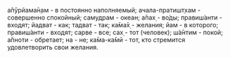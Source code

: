 а̄пӯрйама̄н̣ам - в постоянно наполняемый; ачала-пратишт̣хам - совершенно спокойный; самудрам - океан; а̄пах̣ - во́ды; правиш́анти - входят; йадват - как; тадват - так; ка̄ма̄х̣ - желания; йам - в которого; правиш́анти - входят; сарве - все; сах̣ - тот (человек); ш́а̄нтим - покой; а̄пноти - обретает; на - не; ка̄ма-ка̄мӣ - тот, кто стремится удовлетворить свои желания.